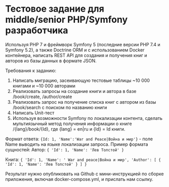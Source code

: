 #  Тестовое задание для middle/senior PHP/Symfony разработчика

Используя PHP 7 и фреймворк Symfony 5 (последние версии PHP 7.4 и Symfony 5.2), а также Doctrine ORM и с использованием Docker контейнера, написать REST API для создания и получения книг и авторов из базы данных в формате JSON.

Требования к заданию:
1. Написать миграцию, засеивающую тестовые таблицы ~10 000 книгами и ~10 000 авторами
1. Реализовать запросы на создание книги и автора в базе /book/create, /author/create
1. Реализовать запрос на получение списка книг с автором из базы /book/search c поиском по названию книги
1. Написать Unit-тест
1. Используя возможности Symfony по локализации контента, сделать мультиязычный метод получения информации о книге /{lang}/book/{Id}, где {lang} = en|ru и {Id} = Id книги.

Формат ответа: `{Id: 1, 'Name':'War and Peace|Война и мир'}` - поле Name выводить на языке локализации запроса.
Пример формата сущностей:
Автор: `{
'Id': 1,
'Name': 'Лев Толстой'
}`

Книга: `{
'Id': 1,
'Name': ' War and peace|Война и мир',
'Author': [ {
'Id': 1,
'Name': 'Лев Толстой'
} ]
}`

Результат нужно опубликовать на Github с мини-инструкцией по сборке приложения, включая docker-compose.yml, и прислать нам ссылку.
